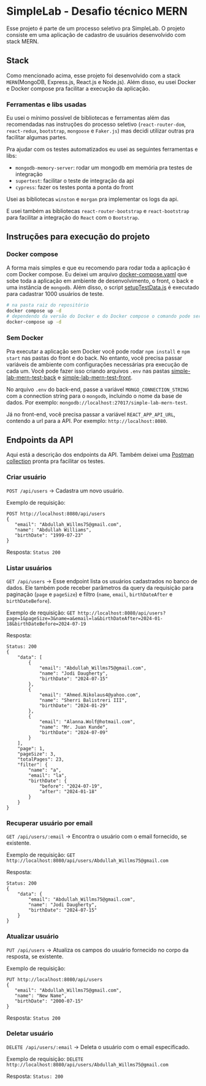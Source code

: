 # SimpleLab - Desafio técnico MERN

Esse projeto é parte de um processo seletivo pra SimpleLab. O projeto consiste em uma aplicação de cadastro de usuários desenvolvido com stack MERN.

## Stack

Como mencionado acima, esse projeto foi desenvolvido com a stack `MERN`(MongoDB, Express.js, React.js e Node.js). Além disso, eu usei Docker e Docker compose pra facilitar a execução da aplicação.

### Ferramentas e libs usadas

Eu usei o mínimo possível de bibliotecas e ferramentas além das recomendadas nas instruções do processo seletivo (`react-router-dom`, `react-redux`, `bootstrap`, `mongoose` e `Faker.js`) mas decidi utilizar outras pra facilitar algumas partes.

Pra ajudar com os testes automatizados eu usei as seguintes ferramentas e libs:

- `mongodb-memory-server`: rodar um mongodb em memória pra testes de integração
- `supertest`: facilitar o teste de integração da api
- `cypress`: fazer os testes ponta a ponta do front

Usei as bibliotecas `winston` e `morgan` pra implementar os logs da api.

E usei também as bibliotecas `react-router-bootstrap` e `react-bootstrap` para facilitar a integração do `React` com o `Bootstrap`.

## Instruções para execução do projeto

### Docker compose

A forma mais simples e que eu recomendo para rodar toda a aplicação é com Docker compose. Eu deixei um arquivo [docker-compose.yaml](docker-compose.yaml) que sobe toda a aplicação em ambiente de desenvolvimento, o front, o back e uma instância de `mongodb`. Além disso, o script [setupTestData.js](./simple-lab-mern-test-back/setupTestData.js) é executado para cadastrar 1000 usuários de teste.

```bash
# na pasta raiz do repositório
docker compose up -d
# dependendo da versão do Docker e do Docker compose o comando pode ser outro:
docker-compose up -d
```

### Sem Docker

Pra executar a aplicação sem Docker você pode rodar `npm install` e `npm start` nas pastas do front e do back. No entanto, você precisa passar variáveis de ambiente com configurações necessárias pra execução de cada um. Você pode fazer isso criando arquivos `.env` nas pastas [simple-lab-mern-test-back](./simple-lab-mern-test-back/) e [simple-lab-mern-test-front](./simple-lab-mern-test-front/).

No arquivo `.env` do back-end, passe a variável `MONGO_CONNECTION_STRING` com a connection string para o `mongodb`, incluindo o nome da base de dados. Por exemplo: `mongodb://localhost:27017/simple-lab-mern-test`.

Já no front-end, você precisa passar a variável `REACT_APP_API_URL`, contendo a url para a API. Por exemplo: `http://localhost:8080`.

## Endpoints da API

Aqui está a descrição dos endpoints da API. Também deixei uma [Postman collection](./simple-lab-mern-test-back/postman/SimpleLab%20MERN%20Test.postman_collection.json) pronta pra facilitar os testes.

### Criar usuário

`POST /api/users` -> Cadastra um novo usuário.

Exemplo de requisição:

```
POST http://localhost:8080/api/users
{
   "email": "Abdullah_Willms75@gmail.com",
   "name": "Abdullah Williams",
   "birthDate": "1999-07-23"
}
```

Resposta:
`Status 200`

### Listar usuários

`GET /api/users` -> Esse endpoint lista os usuários cadastrados no banco de dados. Ele também pode receber parâmetros da query da requisição para paginação (`page` e `pageSize`) e filtro (`name`, `email`, `birthDateAfter` e `birthDateBefore`).

Exemplo de requisição:
`GET http://localhost:8080/api/users?page=1&pageSize=3&name=a&email=la&birthDateAfter=2024-01-18&birthDateBefore=2024-07-19`

Resposta:

```
Status: 200
{
    "data": [
        {
            "email": "Abdullah_Willms75@gmail.com",
            "name": "Jodi Daugherty",
            "birthDate": "2024-07-15"
        },
        {
            "email": "Ahmed.Nikolaus4@yahoo.com",
            "name": "Sherri Balistreri III",
            "birthDate": "2024-01-29"
        },
        {
            "email": "Alanna.Wolf@hotmail.com",
            "name": "Mr. Juan Kunde",
            "birthDate": "2024-07-09"
        }
    ],
    "page": 1,
    "pageSize": 3,
    "totalPages": 23,
    "filter": {
        "name": "a",
        "email": "la",
        "birthDate": {
            "before": "2024-07-19",
            "after": "2024-01-18"
        }
    }
}
```

### Recuperar usuário por email

`GET /api/users/:email` -> Encontra o usuário com o email fornecido, se existente.

Exemplo de requisição:
`GET http://localhost:8080/api/users/Abdullah_Willms75@gmail.com`

Resposta:

```
Status: 200
{
    "data": {
        "email": "Abdullah_Willms75@gmail.com",
        "name": "Jodi Daugherty",
        "birthDate": "2024-07-15"
    }
}
```

### Atualizar usuário

`PUT /api/users` -> Atualiza os campos do usuário fornecido no corpo da resposta, se existente.

Exemplo de requisição:

```
PUT http://localhost:8080/api/users
{
   "email": "Abdullah_Willms75@gmail.com",
   "name": "New Name",
   "birthDate": "2000-07-15"
}
```

Resposta:
`Status 200`

### Deletar usuário

`DELETE /api/users/:email` -> Deleta o usuário com o email especificado.

Exemplo de requisição:
`DELETE http://localhost:8080/api/users/Abdullah_Willms75@gmail.com`

Resposta:
`Status: 200`
